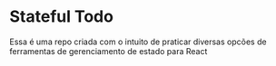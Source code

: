 # Stateful Todo

Essa é uma repo criada com o intuito de praticar diversas opcões de ferramentas de gerenciamento de estado para React
